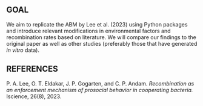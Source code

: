 
## GOAL ##
We aim to replicate the ABM by Lee et al. (2023) using Python packages and introduce relevant
modifications in environmental factors and recombination rates based on literature. We will
compare our findings to the original paper as well as other studies (preferably those that have
generated *in vitro* data).

## REFERENCES ##
P. A. Lee, O. T. Eldakar, J. P. Gogarten, and C. P. Andam. *Recombination as an enforcement
mechanism of prosocial behavior in cooperating bacteria.* Iscience, 26(8), 2023.
